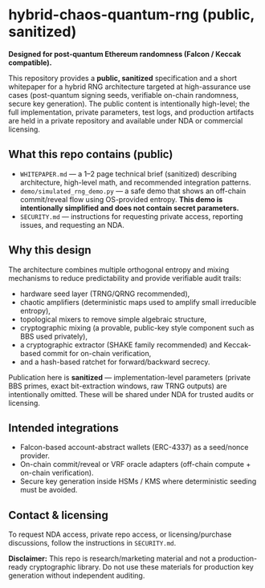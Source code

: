 # hybrid-chaos-quantum-rng (public, sanitized)

**Designed for post-quantum Ethereum randomness (Falcon / Keccak compatible).**

This repository provides a **public, sanitized** specification and a short whitepaper for a hybrid RNG architecture targeted at high-assurance use cases (post-quantum signing seeds, verifiable on-chain randomness, secure key generation). The public content is intentionally high-level; the full implementation, private parameters, test logs, and production artifacts are held in a private repository and available under NDA or commercial licensing.

## What this repo contains (public)
- `WHITEPAPER.md` — a 1–2 page technical brief (sanitized) describing architecture, high-level math, and recommended integration patterns.
- `demo/simulated_rng_demo.py` — a safe demo that shows an off-chain commit/reveal flow using OS-provided entropy. **This demo is intentionally simplified and does not contain secret parameters.**
- `SECURITY.md` — instructions for requesting private access, reporting issues, and requesting an NDA.

## Why this design
The architecture combines multiple orthogonal entropy and mixing mechanisms to reduce predictability and provide verifiable audit trails:
- hardware seed layer (TRNG/QRNG recommended),
- chaotic amplifiers (deterministic maps used to amplify small irreducible entropy),
- topological mixers to remove simple algebraic structure,
- cryptographic mixing (a provable, public-key style component such as BBS used privately),
- a cryptographic extractor (SHAKE family recommended) and Keccak-based commit for on-chain verification,
- and a hash-based ratchet for forward/backward secrecy.

Publication here is **sanitized** — implementation-level parameters (private BBS primes, exact bit-extraction windows, raw TRNG outputs) are intentionally omitted. These will be shared under NDA for trusted audits or licensing.

## Intended integrations
- Falcon-based account-abstract wallets (ERC-4337) as a seed/nonce provider.
- On-chain commit/reveal or VRF oracle adapters (off-chain compute + on-chain verification).
- Secure key generation inside HSMs / KMS where deterministic seeding must be avoided.

## Contact & licensing
To request NDA access, private repo access, or licensing/purchase discussions, follow the instructions in `SECURITY.md`.

**Disclaimer:** This repo is research/marketing material and not a production-ready cryptographic library. Do not use these materials for production key generation without independent auditing.
